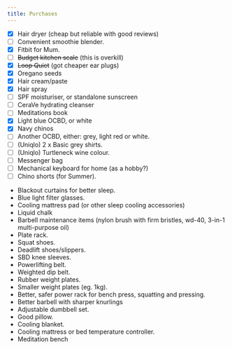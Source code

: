 ```yaml
---
title: Purchases
---
```


- [x] Hair dryer (cheap but reliable with good reviews)
- [ ] Convenient smoothie blender.
- [x] Fitbit for Mum.
- [ ] ~~Budget kitchen scale~~ (this is overkill)
- [x] ~~Loop Quiet~~ (got cheaper ear plugs)
- [x] Oregano seeds
- [x] Hair cream/paste
- [x] Hair spray
- [ ] SPF moisturiser, or standalone sunscreen
- [ ] CeraVe hydrating cleanser
- [ ] Meditations book
- [x] Light blue OCBD, or white
- [x] Navy chinos
- [ ] Another OCBD, either: grey, light red or white.
- [ ] (Uniqlo) 2 x Basic grey shirts.
- [ ] (Uniqlo) Turtleneck wine colour.
- [ ] Messenger bag
- [ ] Mechanical keyboard for home (as a hobby?)
- [ ] Chino shorts (for Summer).
- Blackout curtains for better sleep.
- Blue light filter glasses.
- Cooling mattress pad (or other sleep cooling accessories)
- Liquid chalk
- Barbell maintenance items (nylon brush with firm bristles, wd-40, 3-in-1 multi-purpose oil)
- Plate rack.
- Squat shoes.
- Deadlift shoes/slippers.
- SBD knee sleeves.
- Powerlifting belt.
- Weighted dip belt.
- Rubber weight plates.
- Smaller weight plates (eg. 1kg).
- Better, safer power rack for bench press, squatting and pressing.
- Better barbell with sharper knurlings
- Adjustable dumbbell set.
- Good pillow.
- Cooling blanket.
- Cooling mattress or bed temperature controller.
- Meditation bench
